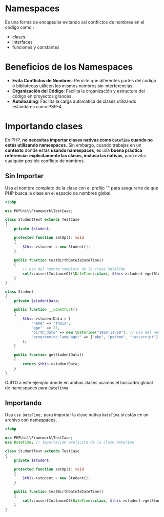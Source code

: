 # Namespaces

Es una forma de encapsular evitando así conflictos de nombres en el código como :
- clases
- interfaces
- funciones y constantes




# Beneficios de los Namespaces
- __Evita Conflictos de Nombres__: Permite que diferentes partes del código o bibliotecas utilicen los mismos nombres sin interferencias.
- __Organización del Código__: Facilita la organización y estructura del código en proyectos grandes.
- __Autoloading__: Facilita la carga automática de clases utilizando estándares como PSR-4.


# Importando clases

En PHP, __no necesitas importar clases nativas como `DateTime` cuando no estás utilizando namespaces.__
Sin embargo, cuando trabajas en un __contexto__ donde estás __usando namespaces__, 
es una __buena práctica referenciar explícitamente las clases, incluso las nativas__, para evitar cualquier posible conflicto de nombres.

## Sin Importar
Usa el nombre completo de la clase con el prefijo "\" para asegurarte de que PHP busca la clase en el espacio de nombres global.

```php
<?php

use PHPUnit\Framework\TestCase;

class StudentTest extends TestCase
{
    private $student;

    protected function setUp(): void
    {
        $this->student = new Student();
    }

    public function testBirthDateIsDateTime()
    {
        // Uso del nombre completo de la clase DateTime
        self::assertInstanceOf(\DateTime::class, $this->student->getStudentData()["birth_date"]);
    }
}

class Student
{
    private $studentData;

    public function __construct()
    {
        $this->studentData = [
            "name" => "Thais",
            "age"  => 25,
            "birth_date" => new \DateTime("1998-11-10"), // Uso del nombre completo de la clase DateTime
            "programming_languages" => ["php", "python", "javascript"]
        ];
    }

    public function getStudentData()
    {
        return $this->studentData;
    }
}
```
OJITO a este ejemplo donde en ambas clases usamos el buscador global de namespaces para `DateTinme`

## Importando
Usa `use DateTime;` para importar la clase nativa `DateTime` si estás en un archivo con namespaces.

```php
<?php

use PHPUnit\Framework\TestCase;
use DateTime; // Importación explícita de la clase DateTime

class StudentTest extends TestCase
{
    private $student;

    protected function setUp(): void
    {
        $this->student = new Student();
    }

    public function testBirthDateIsDateTime()
    {
        self::assertInstanceOf(DateTime::class, $this->student->getStudentData()["birth_date"]);
    }
}
```

